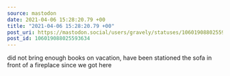 ```yaml
---
source: mastodon
date: 2021-04-06 15:28:20.79 +00
title: "2021-04-06 15:28:20.79 +00"
post_uri: https://mastodon.social/users/gravely/statuses/106019088025593634
post_id: 106019088025593634
---
```

did not bring enough books on vacation, have been stationed the sofa in front of a fireplace since we got here


